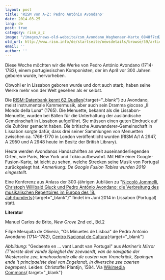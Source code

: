 ```yaml
---
layout: post
title: 'RISM von A-Z: Pedro António Avondano'
date: 2014-03-25
lang: de
post: true
category: rism_a_z
image: "/images/news-old-website/csm_Avondano_Waghenaer-Karte_0848f7cd20.jpg"
old_url: http://www.rism.info/de/startseite/newsdetails/browse/59/article/64/pedro-antonio-avondano.html
email: ''
author: ''
---
```


Diese Woche möchten wir die Werke von Pedro António Avondano (1714-1782), einem portugiesischen Komponisten, der im April vor 300 Jahren geboren wurde, hervorheben.

Obwohl er in Lissabon geboren wurde und dort auch starb, haben seine Werke mehr von der Welt gesehen als er selbst.

Die [RISM-Datenbank kennt 62 Quellen](http://opac.rism.info/index.php?id=6&no_cache=1&tx_bsbsearch_pi1%5Bsmode%5D=advanced&tx_bsbsearch_pi1%5Bfield%5D%5B0%5D=any_field&tx_bsbsearch_pi1%5Bfield%5D%5B1%5D=sauthor&tx_bsbsearch_pi1%5Bfield%5D%5B2%5D=stitle&tx_bsbsearch_pi1%5Bquery%5D%5B1%5D=Avondano&tx_bsbsearch_pi1%5Bsubmit_button%5D=Suche&tx_bsbsearch_pi1%5Bshownavi%5D%5Bssiglum%5D=10){:target="_blank"} zu Avondano, meist instrumentale Kammermusik, aber auch sein Dramma giocoso „Il Mondo della Luna“ (1765). Die Menuette, bekannt als die Lissabon-Menuette, wurden bei Bällen für die Unterhaltung der ausländische Gemeinschaft in Lissabon aufgeführt. Sie müssen einen guten Eindruck auf die Zuhörer gemacht haben. Die britische Auswanderer-Gemeinschaft in Lissabon sorgte dafür, dass drei seiner Sammlungen von Menuetten zwischen ca. 1766-1770 in London veröffentlicht wurden (RISM A/I A 2947, A 2950 und A 2948 heute im Besitz der British Library).

Heute werden Avondanos Handschriften an weit auseinanderliegenden Orten, wie Paris, New York und Tokio aufbewahrt. Mit Hilfe einer Google-Fusion-Karte, ist leicht zu sehen, welche Strecken seine Musik von Portugal zurückgelegt hat. _Anmerkung: De Google Fusion Tables wurden 2019 eingestellt._

Eine Konferenz aus Anlass der 300-jährigen Jubiläen zu "[Niccolò Jommelli, Christoph Willibald Gluck und Pedro António Avondano: die Verbreitung des musikalischen Repertoires im Europa des 18. Jahrhunderts](https://goldenpages.jpehs.co.uk/2014/02/27/niccolo-jommelli-christoph-willibald-gluck-and-pedro-antonio-avondano-in-the-occasion-of-their-300th-anniversary-the-circulation-of-musical-repertoires-in-18th-century-europe){:target="_blank"}" findet im Juni 2014 in Lissabon (Portugal) statt.

**Literatur**

Manuel Carlos de Brito, _New Grove_ 2nd ed., Bd.2

Filipe Mesquita de Oliveira, "Os Minuetes de Lisboa" de Pedro António Avondano (1714-1782), [Centro Nacional de Cultura](http://www.e-cultura.pt/DestaqueCulturalDisplay.aspx?ID=587){:target="_blank"}

_Abbildung_: "Gedaente en ... vant Landt van Portugal" aus _Mariner’s Mirror (T'eerste deel vande Spieghel der zeevaerdt, van de navigatie der Westersche zee, innehoudende alle de custen van Vranckrijck, Spaingen ende 't principaelste deel van Engelandt, in diversche zee caerten begrepen)_. Leiden: Christoffel Plantijn, 1584. Via [Wikimedia Commons](http://commons.wikimedia.org/wiki/File%3A1584_Portugal_Waghenaer.jpg){:target="_blank"}
